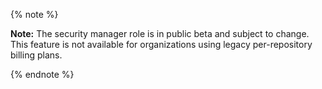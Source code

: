 {% note %}

**Note:** The security manager role is in public beta and subject to change. This feature is not available for organizations using legacy per-repository billing plans. 

{% endnote %}
